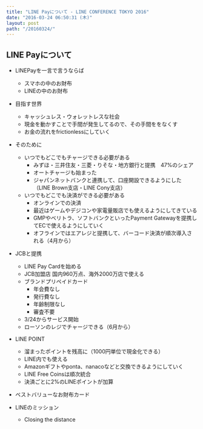 ```yaml
---
title: "LINE Payについて - LINE CONFERENCE TOKYO 2016"
date: "2016-03-24 06:50:31 (木)"
layout: post
path: "/20160324/"
---
```


## LINE Payについて

- LINEPayを一言で言うならば
  * スマホの中のお財布
  * LINEの中のお財布

- 目指す世界
  * キャッシュレス・ウォレットレスな社会
  * 現金を動かすことで手間が発生してるので、その手間ををなくす
  * お金の流れをfrictionlessにしていく

- そのために
  * いつでもどこでもチャージできる必要がある
    + みずほ・三井住友・三菱・りそな・地方銀行と提携　47%のシェア
    + オートチャージも始まった
    + ジャパンネットバンクと連携して、口座開設できるようにした（LINE Brown支店・LINE Cony支店）
  * いつでもどこでも決済ができる必要がある
    + オンラインでの決済
    + 最近はゲームやデジコンや家電量販店でも使えるようにしてきている
    + GMPやベリトラ、ソフトバンクといったPayment Gatewayを提携してECで使えるようにしていく
    + オフラインではエアレジと提携して、バーコード決済が順次導入される（4月から）

- JCBと提携
  * LINE Pay Cardを始める
  * JCB加盟店 国内960万点、海外2000万店で使える
  * ブランドプリペイドカード
    + 年会費なし
    + 発行費なし
    + 年齢制限なし
    + 審査不要
  * 3/24からサービス開始
  * ローソンのレジでチャージできる（6月から）

- LINE POINT
  * 溜まったポイントを残高に（1000円単位で現金化できる）
  * LINE内でも使える
  * Amazonギフトやponta、nanacoなどと交換できるようにしていく
  * LINE Free Coinsは順次統合
  * 決済ごとに2%のLINEポイントが加算

- ベストバリューなお財布カード

- LINEのミッション
  * Closing the distance
